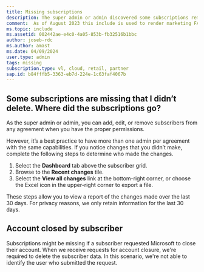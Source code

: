 ```yaml
---
title: Missing subscriptions
description: The super admin or admin discovered some subscriptions removed, but they don't know who removed them.
comment:  As of August 2023 this include is used to render marketing FAQ content for VS Subscriptions in the following portals - VSCom, Manage, and My portals. It was not used for learn.microsoft.com content at that time. SMEs are Jose Becerra and Larissa Crawford of Red Door Collaborative and Angela Cao-Hong.
ms.topic: include
ms.assetid: 002442ae-e4c0-4a05-853b-fb32516b1bbc
author: joseb-rdc
ms.author: amast
ms.date: 04/09/2024
user.type: admin
tags: missing
subscription.type: vl, cloud, retail, partner
sap.id: b84fffb5-3363-eb7d-224e-1c63faf4067b
---
```


## Some subscriptions are missing that I didn’t delete. Where did the subscriptions go?
As the super admin or admin, you can add, edit, or remove subscribers from any agreement when you have the proper permissions. 

However, it’s a best practice to have more than one admin per agreement with the same capabilities. If you notice changes that you didn’t make, complete the following steps to determine who made the changes.

1. Select the **Dashboard** tab above the subscriber grid.
2. Browse to the **Recent changes** tile.
3. Select the **View all changes** link at the bottom-right corner, or choose the Excel icon in the upper-right corner to export a file.

These steps allow you to view a report of the changes made over the last 30 days. For privacy reasons, we only retain information for the last 30 days.

## Account closed by subscriber 
Subscriptions might be missing if a subscriber requested Microsoft to close their account. When we receive requests for account closure, we're required to delete the subscriber data. In this scenario, we're not able to identify the user who submitted the request. 